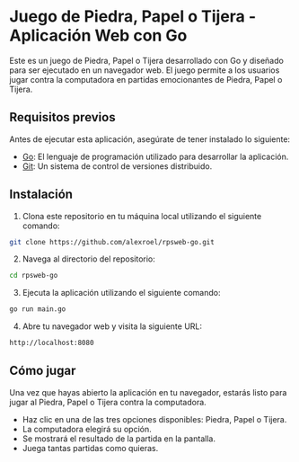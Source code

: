 # Juego de Piedra, Papel o Tijera - Aplicación Web con Go

Este es un juego de Piedra, Papel o Tijera desarrollado con Go y diseñado para ser ejecutado en un navegador web. El juego permite a los usuarios jugar contra la computadora en partidas emocionantes de Piedra, Papel o Tijera.

## Requisitos previos

Antes de ejecutar esta aplicación, asegúrate de tener instalado lo siguiente:

- [Go](https://golang.org/dl/): El lenguaje de programación utilizado para desarrollar la aplicación.
- [Git](https://git-scm.com/downloads): Un sistema de control de versiones distribuido.

## Instalación

1. Clona este repositorio en tu máquina local utilizando el siguiente comando:

```bash
git clone https://github.com/alexroel/rpsweb-go.git
```
2. Navega al directorio del repositorio:
```bash
cd rpsweb-go
```

3. Ejecuta la aplicación utilizando el siguiente comando:
```bash
go run main.go
```
4. Abre tu navegador web y visita la siguiente URL:
```bash
http://localhost:8080
```
## Cómo jugar
Una vez que hayas abierto la aplicación en tu navegador, estarás listo para jugar al Piedra, Papel o Tijera contra la computadora.

- Haz clic en una de las tres opciones disponibles: Piedra, Papel o Tijera.
- La computadora elegirá su opción.
- Se mostrará el resultado de la partida en la pantalla.
- Juega tantas partidas como quieras.